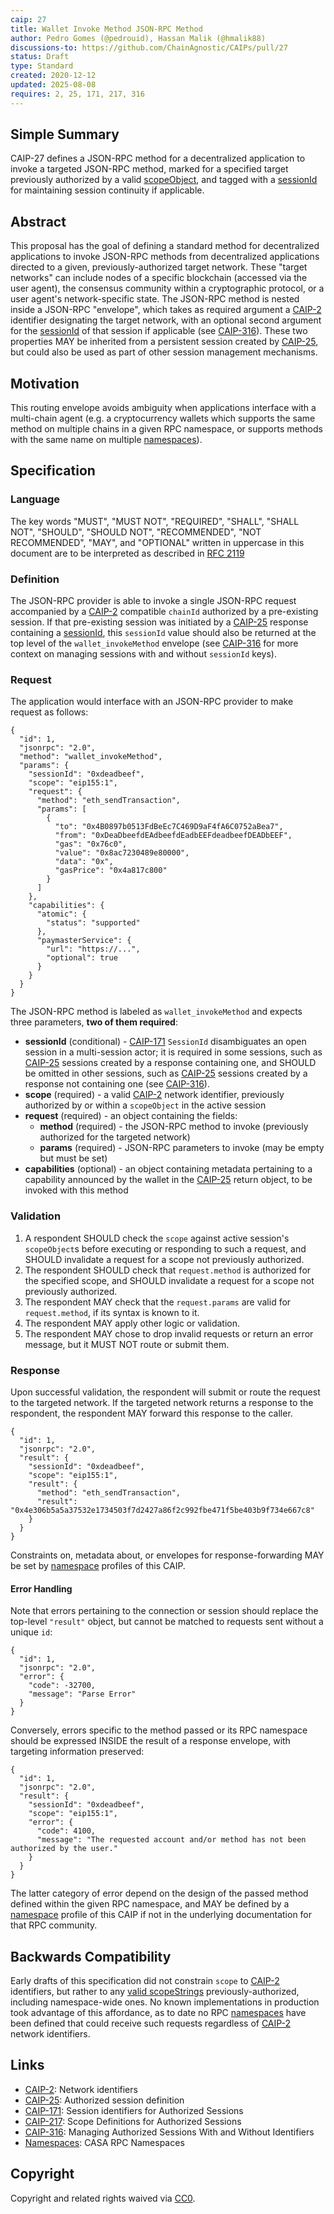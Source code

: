 ```yaml
---
caip: 27
title: Wallet Invoke Method JSON-RPC Method
author: Pedro Gomes (@pedrouid), Hassan Malik (@hmalik88)
discussions-to: https://github.com/ChainAgnostic/CAIPs/pull/27
status: Draft
type: Standard
created: 2020-12-12
updated: 2025-08-08
requires: 2, 25, 171, 217, 316
---
```


## Simple Summary

CAIP-27 defines a JSON-RPC method for a decentralized application to invoke a targeted JSON-RPC method, marked for a specified target previously authorized by a valid [scopeObject][CAIP-217], and tagged with a [sessionId][CAIP-171] for maintaining session continuity if applicable.

## Abstract

This proposal has the goal of defining a standard method for decentralized applications to invoke JSON-RPC methods from decentralized applications directed to a given, previously-authorized target network.
These "target networks" can include nodes of a specific blockchain (accessed via the user agent), the consensus community within a cryptographic protocol, or a user agent's network-specific state.
The JSON-RPC method is nested inside a JSON-RPC "envelope", which takes as required argument a [CAIP-2] identifier designating the target network, with an optional second argument for the [sessionId][CAIP-171] of that session if applicable (see [CAIP-316]).
These two properties MAY be inherited from a persistent session created by [CAIP-25][], but could also be used as part of other session management mechanisms.

## Motivation

This routing envelope avoids ambiguity when applications interface with a multi-chain agent (e.g. a cryptocurrency wallets which supports the same method on multiple chains in a given RPC namespace, or supports methods with the same name on multiple [namespaces]).

## Specification

### Language

The key words "MUST", "MUST NOT", "REQUIRED", "SHALL", "SHALL NOT", "SHOULD", "SHOULD NOT", "RECOMMENDED", "NOT RECOMMENDED", "MAY", and "OPTIONAL" written in uppercase in this document are to be interpreted as described in [RFC 2119][]

### Definition

The JSON-RPC provider is able to invoke a single JSON-RPC request accompanied by a [CAIP-2][] compatible `chainId` authorized by a pre-existing session.
If that pre-existing session was initiated by a [CAIP-25] response containing a [sessionId][CAIP-171], this `sessionId` value should also be returned at the top level of the `wallet_invokeMethod` envelope (see [CAIP-316] for more context on managing sessions with and without `sessionId` keys).

### Request

The application would interface with an JSON-RPC provider to make request as follows:

```jsonc
{
  "id": 1,
  "jsonrpc": "2.0",
  "method": "wallet_invokeMethod",
  "params": {
    "sessionId": "0xdeadbeef",
    "scope": "eip155:1",
    "request": {
      "method": "eth_sendTransaction",
      "params": [
        {
          "to": "0x4B0897b0513FdBeEc7C469D9aF4fA6C0752aBea7",
          "from": "0xDeaDbeefdEAdbeefdEadbEEFdeadbeefDEADbEEF",
          "gas": "0x76c0",
          "value": "0x8ac7230489e80000",
          "data": "0x",
          "gasPrice": "0x4a817c800"
        }
      ]
    },
    "capabilities": {
      "atomic": {
        "status": "supported"
      },
      "paymasterService": {
        "url": "https://...",
        "optional": true
      }
    }
  }
}
```

The JSON-RPC method is labeled as `wallet_invokeMethod` and expects three parameters, **two of them required**:

- **sessionId** (conditional) - [CAIP-171][] `SessionId` disambiguates an open session in a multi-session actor; it is required in some sessions, such as [CAIP-25][] sessions created by a response containing one, and SHOULD be omitted in other sessions, such as [CAIP-25] sessions created by a response not containing one (see [CAIP-316]).
- **scope** (required) - a valid [CAIP-2][] network identifier, previously authorized by or within a `scopeObject` in the active session
- **request** (required) - an object containing the fields:
  - **method** (required) - the JSON-RPC method to invoke (previously authorized for the targeted network)
  - **params** (required) - JSON-RPC parameters to invoke (may be empty but must be set)
- **capabilities** (optional) - an object containing metadata pertaining to a capability announced by the wallet in the [CAIP-25][] return object, to be invoked with this method

### Validation

1. A respondent SHOULD check the `scope` against active session's `scopeObject`s before executing or responding to such a request, and SHOULD invalidate a request for a scope not previously authorized.
2. The respondent SHOULD check that `request.method` is authorized for the specified scope, and SHOULD invalidate a request for a scope not previously authorized.
3. The respondent MAY check that the `request.params` are valid for `request.method`, if its syntax is known to it.
4. The respondent MAY apply other logic or validation.
5. The respondent MAY chose to drop invalid requests or return an error message, but it MUST NOT route or submit them.

### Response

Upon successful validation, the respondent will submit or route the request to the targeted network.
If the targeted network returns a response to the respondent, the respondent MAY forward this response to the caller.

```jsonc
{
  "id": 1,
  "jsonrpc": "2.0",
  "result": {
    "sessionId": "0xdeadbeef",
    "scope": "eip155:1",
    "result": {
      "method": "eth_sendTransaction",
      "result": "0x4e306b5a5a37532e1734503f7d2427a86f2c992fbe471f5be403b9f734e667c8"
    }
  }
}
```

Constraints on, metadata about, or envelopes for response-forwarding MAY be set by [namespace][namespaces] profiles of this CAIP.

#### Error Handling

Note that errors pertaining to the connection or session should replace the top-level `"result"` object, but cannot be matched to requests sent without a unique `id`:

```jsonc
{
  "id": 1,
  "jsonrpc": "2.0",
  "error": {
    "code": -32700,
    "message": "Parse Error"
  }
}
```

Conversely, errors specific to the method passed or its RPC namespace should be expressed INSIDE the result of a response envelope, with targeting information preserved:

```jsonc
{
  "id": 1,
  "jsonrpc": "2.0",
  "result": {
    "sessionId": "0xdeadbeef",
    "scope": "eip155:1",
    "error": {
      "code": 4100,
      "message": "The requested account and/or method has not been authorized by the user."
    }
  }
}
```

The latter category of error depend on the design of the passed method defined within the given RPC namespace, and MAY be defined by a [namespace][namespaces] profile of this CAIP if not in the underlying documentation for that RPC community.

## Backwards Compatibility

Early drafts of this specification did not constrain `scope` to [CAIP-2] identifiers, but rather to any [valid scopeStrings][CAIP-217] previously-authorized, including namespace-wide ones.
No known implementations in production took advantage of this affordance, as to date no RPC [namespaces] have been defined that could receive such requests regardless of [CAIP-2] network identifiers.

## Links

- [CAIP-2]: Network identifiers
- [CAIP-25]: Authorized session definition
- [CAIP-171]: Session identifiers for Authorized Sessions
- [CAIP-217]: Scope Definitions for Authorized Sessions
- [CAIP-316]: Managing Authorized Sessions With and Without Identifiers
- [Namespaces]: CASA RPC Namespaces

[CAIP-2]: https://chainagnostic.org/CAIPs/caip-2
[CAIP-25]: https://chainagnostic.org/CAIPs/caip-25
[CAIP-171]: https://chainagnostic.org/CAIPs/caip-171
[CAIP-217]: https://chainagnostic.org/CAIPs/caip-217
[CAIP-316]: https://chainagnostic.org/CAIPs/caip-316
[namespaces]: https://namespaces.chainagnostic.org/
[RFC 2119]: https://www.ietf.org/rfc/rfc2119.txt

## Copyright

Copyright and related rights waived via [CC0](../LICENSE).
